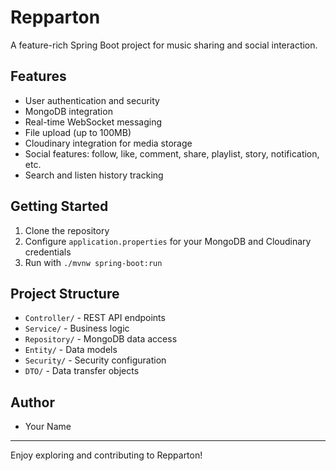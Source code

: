 # Repparton

A feature-rich Spring Boot project for music sharing and social interaction.

## Features
- User authentication and security
- MongoDB integration
- Real-time WebSocket messaging
- File upload (up to 100MB)
- Cloudinary integration for media storage
- Social features: follow, like, comment, share, playlist, story, notification, etc.
- Search and listen history tracking

## Getting Started
1. Clone the repository
2. Configure `application.properties` for your MongoDB and Cloudinary credentials
3. Run with `./mvnw spring-boot:run`

## Project Structure
- `Controller/` - REST API endpoints
- `Service/` - Business logic
- `Repository/` - MongoDB data access
- `Entity/` - Data models
- `Security/` - Security configuration
- `DTO/` - Data transfer objects

## Author
- Your Name

---
Enjoy exploring and contributing to Repparton!

